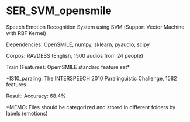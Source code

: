 # SER_SVM_opensmile
 
Speech Emotion Recognition System using SVM (Support Vector Machine with RBF Kernel)

Dependencies: OpenSMILE, numpy, sklearn, pyaudio, scipy

Corpos: RAVDESS (English, 1500 audios from 24 people)

Train (Features): OpemSMILE standard feature set*

*IS10_paraling: The INTERSPEECH 2010 Paralinguistic Challenge, 1582 features

Result: Accuracy: 68.4%

*MEMO: Files should be categorized and stored in different folders by labels  (emotions)
